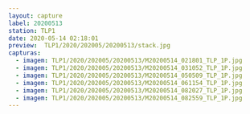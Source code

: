 ```yaml
---
layout: capture
label: 20200513
station: TLP1
date: 2020-05-14 02:18:01
preview:  TLP1/2020/202005/20200513/stack.jpg
capturas:
  - imagem: TLP1/2020/202005/20200513/M20200514_021801_TLP_1P.jpg
  - imagem: TLP1/2020/202005/20200513/M20200514_031052_TLP_1P.jpg
  - imagem: TLP1/2020/202005/20200513/M20200514_050509_TLP_1P.jpg
  - imagem: TLP1/2020/202005/20200513/M20200514_061154_TLP_1P.jpg
  - imagem: TLP1/2020/202005/20200513/M20200514_082027_TLP_1P.jpg
  - imagem: TLP1/2020/202005/20200513/M20200514_082559_TLP_1P.jpg
---
```

